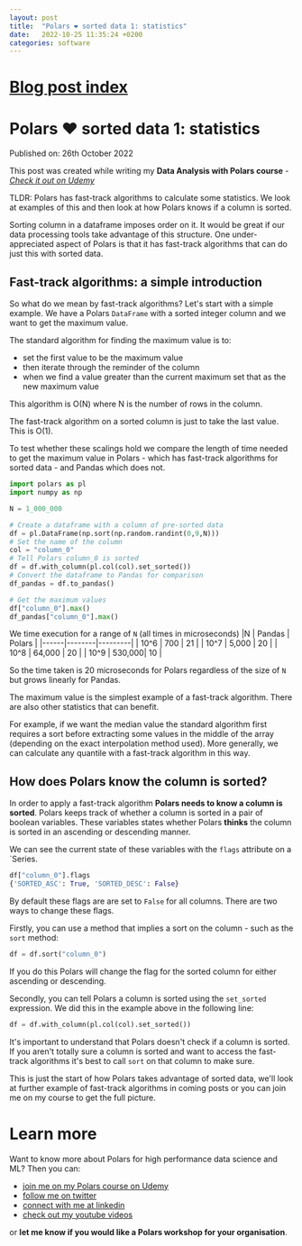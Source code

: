 ```yaml
---
layout: post
title:  "Polars ❤️ sorted data 1: statistics"
date:   2022-10-25 11:35:24 +0200
categories: software
---
```

# [Blog post index](/blog/blog_index.html)

# Polars ❤️ sorted data 1: statistics
Published on: 26th October 2022

This post was created while writing my **Data Analysis with Polars course** -  
[*Check it out on Udemy*](https://www.udemy.com/course/data-analysis-with-polars/?referralCode=A29DCDA40D369080C05A)

TLDR: Polars has fast-track algorithms to calculate some statistics. We look at examples of this and then look at how Polars knows if a column is sorted.

Sorting column in a dataframe imposes order on it. It would be great if our data processing tools take advantage of this structure. One under-appreciated aspect of Polars is that it has fast-track algorithms that can do just this with sorted data. 

## Fast-track algorithms: a simple introduction
So what do we mean by fast-track algorithms? Let's start with a simple example. We have a Polars `DataFrame` with a sorted integer column and we want to get the maximum value.

The standard algorithm for finding the maximum value is to:
- set the first value to be the maximum value 
- then iterate through the reminder of the column
- when we find a value greater than the current maximum set that as the new maximum value

This algorithm is O(N) where N is the number of rows in the column.

The fast-track algorithm on a sorted column is just to take the last value. This is O(1).

To test whether these scalings hold we compare the length of time needed to get the maximum value in Polars - which has fast-track algorithms for sorted data - and Pandas which does not.

```python
import polars as pl
import numpy as np

N = 1_000_000

# Create a dataframe with a column of pre-sorted data
df = pl.DataFrame(np.sort(np.random.randint(0,9,N)))
# Set the name of the column
col = "column_0"
# Tell Polars column_0 is sorted
df = df.with_column(pl.col(col).set_sorted())
# Convert the dataframe to Pandas for comparison
df_pandas = df.to_pandas()

# Get the maximum values
df["column_0"].max()
df_pandas["column_0"].max()
```
We time execution for a range of `N` (all times in microseconds)
|N     | Pandas |  Polars |
|------|--------|---------|
| 10^6 | 700    | 21      |
| 10^7 | 5,000  | 20      |
| 10^8 | 64,000 | 20      |
| 10^9 | 530,000| 10      |

So the time taken is 20 microseconds for Polars regardless of the size of `N` but grows linearly for Pandas.

The maximum value is the simplest example of a fast-track algorithm. There are also other statistics that can benefit. 

For example, if we want the median value the standard algorithm first requires a sort before extracting some values in the middle of the array (depending on the exact interpolation method used). More generally, we can calculate any quantile with a fast-track algorithm in this way.

## How does Polars know the column is sorted?
In order to apply a fast-track algorithm **Polars needs to know a column is sorted**. Polars keeps track of whether a column is sorted in a pair of boolean variables. These variables states whether Polars **thinks** the column is sorted in an ascending or descending manner. 

We can see the current state of these variables with the `flags` attribute on a `Series.

```python
df["column_0"].flags
{'SORTED_ASC': True, 'SORTED_DESC': False}
```

By default these flags are are set to `False` for all columns. There are two ways to change these flags. 

Firstly, you can use a method that implies a sort on the column - such as the `sort` method:
```python
df = df.sort("column_0")
```

If you do this Polars will change the flag for the sorted column for either ascending or descending.

Secondly, you can tell Polars a column is sorted using the `set_sorted` expression. We did this in the example above in the following line:
```python
df = df.with_column(pl.col(col).set_sorted())
```

It's important to understand that Polars doesn't check if a column is sorted. If you aren't totally sure a column is sorted and want to access the fast-track algorithms it's best to call `sort` on that column to make sure.

This is just the start of how Polars takes advantage of sorted data, we'll look at further example of fast-track algorithms in coming posts or you can join me on my course to get the full picture.



# Learn more
Want to know more about Polars for high performance data science and ML? Then you can:
- [join me on my Polars course on Udemy](https://www.udemy.com/course/data-analysis-with-polars/?referralCode=A29DCDA40D369080C05A) 
- [follow me on twitter](https://twitter.com/braaannigan)
- [connect with me at linkedin](https://www.linkedin.com/in/liam-brannigan-9080b214a/)
- [check out my youtube videos](https://www.youtube.com/watch?v=nGritAo-71o)

or **let me know if you would like a Polars workshop for your organisation**.